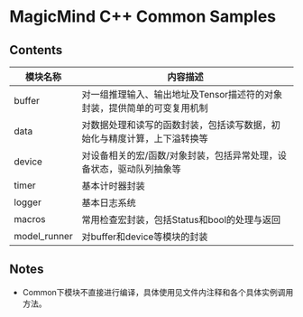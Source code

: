 # MagicMind C++ Common Samples

## Contents
| 模块名称     | 内容描述                                                                                |
|---|---|
| buffer       | 对一组推理输入、输出地址及Tensor描述符的对象封装，提供简单的可变复用机制|
| data         | 对数据处理和读写的函数封装，包括读写数据，初始化与精度计算，上下溢转换等|
| device       | 对设备相关的宏/函数/对象封装，包括异常处理，设备状态，驱动队列抽象等    |
| timer        | 基本计时器封装                                                          |
| logger       | 基本日志系统                                                            |
| macros       | 常用检查宏封装，包括Status和bool的处理与返回                            |
| model_runner | 对buffer和device等模块的封装                                            |

## Notes

  - Common下模块不直接进行编译，具体使用见文件内注释和各个具体实例调用方法。
